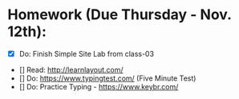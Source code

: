 # Homework (Due Thursday - Nov. 12th):

- [x] Do: Finish Simple Site Lab from class-03
- [] Read: http://learnlayout.com/
- [] Do: https://www.typingtest.com/ (Five Minute Test)
- [] Do: Practice Typing - https://www.keybr.com/
